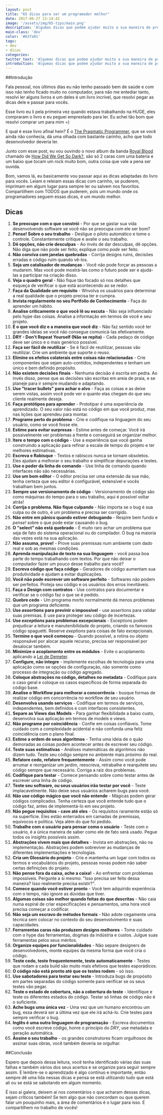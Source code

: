 ```yaml
---
layout: post
title: "65 dicas para ser um programador melhor"
date: 2017-06-27 13:14:42
image: '/assets/img/65-tips/main.png'
description: 'Algumas dicas que podem ajudar muito a sua maneira de programar e pensar.'
main-class: 'dev'
color: '#637a91'
tags:
- dev
- dicas
categories:
twitter_text: 'Algumas dicas que podem ajudar muito a sua maneira de programar e pensar.'
introduction: 'Algumas dicas que podem ajudar muito a sua maneira de programar e pensar.'
---
```


##Introdução

Fala pessoal, nos últimos dias eu não tenho passado bem de saúde e com isso não tenho ficado muito no computador, para não me entediar tanto, resolvi ler alguns livros e um deles é um livro incrível, que resolvi pegar as dicas dele e passar para vocês.

Esse livro eu li pela primeira vez quando estava trabalhando na HUGE, eles compraram o livro e eu peguei emprestado para ler. Eu achei tão bom que resolvi comprar um para mim =)

E qual é esse livro afinal hein? É o [The Pragmatic Programmer](https://www.amazon.com.br/Pragmatic-Programmer-Journeyman-Master/dp/020161622X), que se você ainda não conhecia, dá uma olhada com bastante carinho, acho que todo desenvolvedor deveria ler.

Junto com esse post, eu vou ouvindo o novo album da banda [Royal Blood](https://open.spotify.com/album/3Rz6kF8eGqrDOEteo5YsBj) chamado de [How Did We Get So Dark?](https://open.spotify.com/album/3Rz6kF8eGqrDOEteo5YsBj), são só 2 caras com uma bateria e um baixo que tocam um rock muito bom, outra coisa que vale a pena ser ouvida.

Bom, vamos lá, eu basicamente vou passar aqui as dicas adaptadas do livro para vocês. Leiam e releiam essas dicas com carinho, se puderem, imprimam em algum lugar para sempre ler ou salvem nos favoritos. Compartilhem com TODOS que puderem, pois um mundo onde os programadores seguem essas dicas, é um mundo melhor.

## Dicas

1. **Se preocupe com o que constrói** - Por que se gastar sua vida desenvolvendo software se você não se preocupa com ele ser bom?
2. **Pense! Sobre o seu trabalho** - Desligue o piloto automático e tome o controle. Constantemente critique e avalie o seu trabalho.
3. **Dê opções, não crie desculpas** - Ao invés de dar desculpas, dê opções. Não diga que não pode ser feito; explique como *pode* ser feito.
4. **Não conviva com janelas quebradas** - Corrija designs ruins, decisões erradas e código ruim quando vê-los.
5. **Seja um catalisador de mudanças** - Você não pode forçar as pessoas a mudarem. Mas você pode mostrá-las como o futuro pode ser e ajudá-las a participar na criação disso.
6. **Veja o quadro geral** - Não fique tão focado só nos detalhes que esqueça de verificar o que está acontecendo ao se redor.
7. **Faça da Qualidade um requisito** - Wnvolva os usuários para determinar a real qualidade que o projeto precisa ter e cumpra.
8. **Invista regularmente no seu Portfolio de Conhecimento** - Faça do aprender um hábito.
9. **Analise criticamente o que você lê ou escuta** - Não seja influenciado pelo hype das coisas. Analise a informação em termos de você e seu projeto.
10. **É o que você diz e a maneira que você diz** - Não faz sentido você ter grandes ideias se você não consegue comunicá-las efetivamente.
11. **DRY - Don't Repeat Yourself (Não se repita)** - Cada pedaço de código deve ser único e o mais genérico possível.
12. **Faça ser fácil de reutilizar** - Se é fácil de reutilizar, pessoas vão reutilizar. Crie um ambiente que suporte o reuso.
13. **Elimine os efeitos colaterais entre coisas não relacionadas** - Crie componentes que sejam auto-contidos, independentes e tenham um único e bem definido propósito.
14. **Não existem decisões finais** - Nenhuma decisão é escrita em pedra. Ao invés disso, pense que as decisões são escritas em areia de praia, e se planeje para ir sempre mudando e adaptando.
15. **Use "tracer bullets" para achar o alvo** - Faça as coisas e as deixe serem vistas, assim você pode ver o quanto elas chegam do que seu cliente realmente deseja.
16. **Faça protótipos para aprender** - Prototipar é uma experiência de aprendizado. O seu valor não está no código em que você produz, mas nas lições que aprendeu para montar.
17. **Programe perto do problema** - Crie e codifique na linguagem do seu usuário, como se você fosse ele.
18. **Estime para evitar surpresas** - Estime antes de começar. Você irá possivelmente ver problemas a frente e conseguirá se organizar melhor.
19. **Itere o tempo com o código** - Use a experiência que você ganha construindo a aplicação para refinar a escala de tempo do projeto e ter melhores estimativas.
20. **Escreva e Rabisque** - Textos e rabiscos nunca se tornam obsoletos. Eles ajudam a melhorar o seu trabalho e simplificar depurações e testes.
21. **Use o poder da linha de comando** - Use linha de comando quando interfaces não são necessárias.
22. **Use um bom editor** - O editor precisa ser uma extensão da sua mão, tenha certeza que seu editor é configurável, extensível e vocês trabalham bem juntos.
23. **Sempre use versionamento de código** - Versionamento de código são como máquinas do tempo para o seu trabalho, aqui é possível voltar atrás!
24. **Corrija o problema. Não fique culpando** - Não importa se o bug é sua culpa ou de outro, é um problema e precisa ser corrigido.
25. **Não entre em pânico quando estiver debugando** - Respire bem fundo e *pense!* sobre o que pode estar causando o bug.
26. **O "select" não está quebrado** - É muito raro achar um problema que seja de fato do sistema operacional ou do compilador. O bug na maioria das vezes está na sua aplicação.
27. **Não assuma, prove!** - Prove suas premissas num ambiente com dado real e sob as mesmas condições.
28. **Aprenda manipulação de texto na sua linguagem** - você passa boa parte do tempo trabalhando com textos. Por que não deixar o computador fazer um pouco desse trabalho para você?
29. **Escreva código que faça código** - Geradores de código aumentam sua produtividade e ajudam a evitar duplicações.
30. **Você não pode escrever um software perfeito** - Softwares não podem ser perfeitos. Proteja seu código e os usuários dos erros inevitáveis.
31. **Faça o Design com contratos** - Use contratos para documentar e verificar se o código faz o que se é pedido.
32. **Quebre cedo** - Um programa morto normalmente dá menos problemas que um programa deficiente.
33. **Use *assertions* para previnir o impossível** - use assertions para validar suas premisas. E use para proteger seu código de incertezas.
34. **Use *exceptions* para problemas excepcionais** - Exceptions podem prejudicar a leitura e manutenibilidade do projeto, criando os famosos código spaguetti. Reserve *exeptions* para coisas de fato excepcionais.
35. **Termine o que você começou** - Quando possível, a rotina ou objeto responsável por alocar aquele recurso, precisa ser responsável por desalocar também.
36. **Minimize o acoplamento entre os módulos** - Evite o acoplamento aplicando a [Lei de Demeter](https://en.wikipedia.org/wiki/Law_of_Demeter).
37. **Configure, não integre** - implemente escolhas de tecnologia para uma aplicação como se opções de configuração, não somente como processo de integração ou código agregado.
38. **Coloque abstrações no código, detalhes no metadata** - Codifique para o caso geral e coloque os casos específicos de forma separada do código base.
39. **Analise o Workflow para melhorar a concorrência** - busque formas de realizar código em concorrência no workflow de seu usuário.
40. **Desenvolva usando serviços** - Codifique em termos de serviços, independentes, bem definidos e com interfaces consistentes.
41. **Separe as Views das Models** - Para ganhar flexibilidade a baixo custo, desenvolva sua aplicação em termos de models e views.
42. **Não programe por coincidência** - Confie em coisas confiáveis. Tome cuidado com a complexidade acidental e não confunda uma feliz coincidência com o plano final.
43. **Estime a ordem de seus algoritmos** - Tenha uma ideia de o quão demoradas as coisas podem acontecer antes de escrever seu código.
44. **Teste suas estimativas** - Análises matemáticas de algoritmos não dizem tudo. Teste seu código sempre no ambiente mais próximo do real.
45. **Refatore cedo, refatore frequentemente** - Assim como você pode arrumar e reorganizar um jardim, reescreva, retrabalhe e rearquitete seu código sempre que necessário. Corriga a raiz dos problemas.
46. **Codifique para testar** - Comece pensando sobre como testar antes de escrever uma linha de código.
47. **Teste seu software, ou seus usuários irão testar por você** - Teste implacavelmente. Não deixe seus usuários acharem bugs para você.
48. **Não use código mágico que você não entende** - Mágicas podem gerar códigos complicados. Tenha certeza que você entende tudo que o código faz, antes de implementá-lo em seu projeto.
49. **Não pegue requisitos - cave até eles** - Os requisitos raramente estão só na superfície. Eles estão enterrados em camadas de premissas, equívocos e política. Veja além do que foi pedido.
50. **Trabalhe com o usuário para pensar como o usuário** - Teste com o usuário, é a única maneira de saber como ele de fato será usado. Pegue todos os insights possíveis assim.
51. **Abstrações vivem mais que detalhes** - Invista em abstrações, não na implementação. Abstrações podem sobreviver as mudanças de diferentes implementações e tecnologias.
52. **Cria um Glossário do projeto** - Crie e mantenha um lugar com todos os termos e vocabulários do projeto, pessoas novas podem não saber certas definições do projeto.
53. **Não pense fora da caixa, ache a caixa!** - Ao enfrentar com problemas impossíveis. Pergunte a si mesmo: "Isso precisa ser feito dessa maneira? Isso realmente precisa existir?".
54. **Comece quando você estiver pronto** - Você tem adquirido experiência com o tempo, não ignore as dúvidas que tiver.
55. **Algumas coisas são melhor quando feitas do que descritas** - Não caia numa espiral de criar especificações e pensamentos, uma hora você precisa começar a codificar.
56. **Não seja um escravo de métodos formais** - Não adote cegamente uma técnica sem colocar no contexto do seu desenvolvimento e suas capacidades.
57. **Ferramentas caras não produzem designs melhores** - Tome cuidado com o hype das ferramentas, dogmas da indústria e custos. Julgue suas ferramentas pelos seus méritos.
58. **Organize equipes por funcionalidades** - Não separe designers de desenvolvedores, monte equipes da mesma forma que você cria o código.
59. **Teste cedo, teste frequentemente, teste automaticamente** - Testes que rodam a cada build são muito mais efetivos que testes esporádicos.
60. **O código não está pronto até que os testes rodem** - só isso.
61. **Use sabotadores para testar seu teste** - Introduza bugs de propósito em partes separadas do código somente para verificar se os seus testes vão pegar.
62. **Teste o estado de cobertura, não a cobertura do teste** - Identifique e teste os diferentes estados do código. Testar só linhas de código não é o suficiente.
63. **Ache bugs uma única vez** - Uma vez que um humano encontrou um bug, essa deverá ser a última vez que ele irá achá-lo. Crie testes para sempre verificar o bug.
64. **Inglês é uma outra linguagem de programação** - Escreva documentos como você escreve código, honre o princípio do *DRY*, use metadata e geração automática.
65. **Assine o seu trabalho** - os grandes construtores ficam orgulhosos de assinar suas obras, você também deveria se orgulhar.

##Conclusão

Espero que depois dessa leitura, você tenha identificado várias das suas falhas e também vários dos seus acertos e se organize para seguir sempre assim. E lembre-se o aprendizado é algo contínuo e importante, então sempre dê uma lida nessas dicas e pensa se está utilizando tudo que está ali ou se está se sabotando em algum momento.

É isso aí galera,  deixem aí nos comentários o que acharam dessas dicas, sejam críticos também! Se tem algo que não concordam ou que querem falar um pouquinho mais, a área de comentários é o lugar para isso. E compartilhem no trabalho de vocês!
